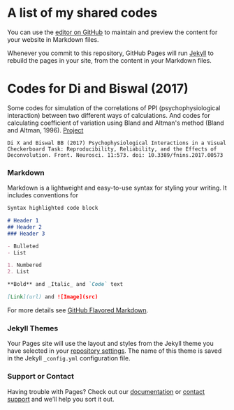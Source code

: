 # A list of my shared codes

You can use the [editor on GitHub](https://github.com/dixy0/dixy0.github.io/edit/master/index.md) to maintain and preview the content for your website in Markdown files.

Whenever you commit to this repository, GitHub Pages will run [Jekyll](https://jekyllrb.com/) to rebuild the pages in your site, from the content in your Markdown files.

# Codes for Di and Biswal (2017)
Some codes for simulation of the correlations of PPI (psychophysiological interaction) between two different ways of calculations.
And codes for calculating coefficient of variation using Bland and Altman's method (Bland and Altman, 1996).
[Project](https://github.com/dixy0/PPI_correlation_demo)
```
Di X and Biswal BB (2017) Psychophysiological Interactions in a Visual Checkerboard Task: Reproducibility, Reliability, and the Effects of Deconvolution. Front. Neurosci. 11:573. doi: 10.3389/fnins.2017.00573
```


### Markdown

Markdown is a lightweight and easy-to-use syntax for styling your writing. It includes conventions for

```markdown
Syntax highlighted code block

# Header 1
## Header 2
### Header 3

- Bulleted
- List

1. Numbered
2. List

**Bold** and _Italic_ and `Code` text

[Link](url) and ![Image](src)
```

For more details see [GitHub Flavored Markdown](https://guides.github.com/features/mastering-markdown/).

### Jekyll Themes

Your Pages site will use the layout and styles from the Jekyll theme you have selected in your [repository settings](https://github.com/dixy0/dixy0.github.io/settings). The name of this theme is saved in the Jekyll `_config.yml` configuration file.

### Support or Contact

Having trouble with Pages? Check out our [documentation](https://help.github.com/categories/github-pages-basics/) or [contact support](https://github.com/contact) and we’ll help you sort it out.
